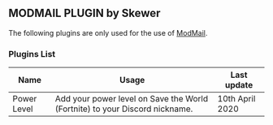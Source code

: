 ## **MODMAIL PLUGIN by Skewer**

The following plugins are only used for the use of [ModMail](https://github.com/kyb3r/modmail).
<br>

### Plugins List

|    Name   |   Usage   |  Last update |
|     --    |     --    |       --     |
|  Power Level  |  Add your power level on Save the World (Fortnite) to your Discord nickname.  | 10th April 2020 |
